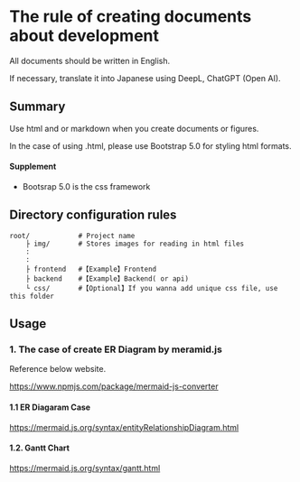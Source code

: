 # The rule of creating documents about development
All documents should be written in English.

If necessary, translate it into Japanese using DeepL, ChatGPT (Open AI).

## Summary
Use html and or markdown when you create documents or figures.

In the case of using .html, please use Bootstrap 5.0 for styling html formats.

#### Supplement
* Bootsrap 5.0 is the css framework

## Directory configuration rules
```
root/            # Project name
    ├ img/       # Stores images for reading in html files
    :
    :
    ├ frontend   #【Example】Frontend
    ├ backend    #【Example】Backend( or api)
    └ css/       #【Optional】If you wanna add unique css file, use this folder
```

## Usage
### 1. The case of create ER Diagram by meramid.js
Reference below website.

https://www.npmjs.com/package/mermaid-js-converter

#### 1.1 ER Diagaram Case
https://mermaid.js.org/syntax/entityRelationshipDiagram.html

#### 1.2. Gantt Chart
https://mermaid.js.org/syntax/gantt.html

